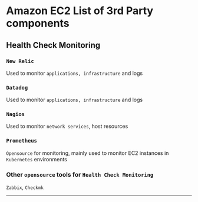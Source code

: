 # Amazon EC2 List of 3rd Party components

## Health Check Monitoring

### `New Relic`

Used to monitor `applications, infrastructure` and logs

### `Datadog`

Used to monitor `applications, infrastructure` and logs

### `Nagios`

Used to monitor `network services`, host resources

### `Prometheus`

`Opensource` for monitoring, mainly used to monitor EC2 instances in `Kubernetes` environments

### Other `opensource` tools for `Health Check Monitoring`

`Zabbix`, `Checkmk`

---